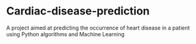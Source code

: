 # Cardiac-disease-prediction
A project aimed at predicting the occurrence of heart disease in a patient using Python algorithms and Machine Learning
